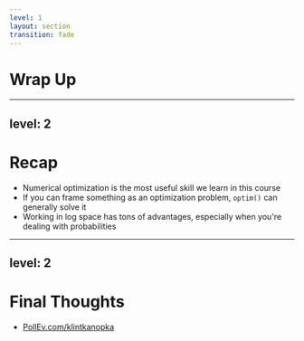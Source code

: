 ```yaml
---
level: 1
layout: section
transition: fade
---
```


# Wrap Up

---
level: 2
---

# Recap

- Numerical optimization is the most useful skill we learn in this course
- If you can frame something as an optimization problem, `optim()` can generally solve it
- Working in log space has tons of advantages, especially when you're dealing with probabilities



---
level: 2
---

# Final Thoughts

- [PollEv.com/klintkanopka](https://PollEv.com/klintkanopka)
